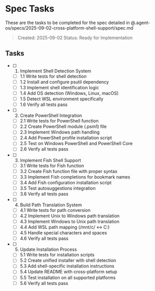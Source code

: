# Spec Tasks

These are the tasks to be completed for the spec detailed in @.agent-os/specs/2025-09-02-cross-platform-shell-support/spec.md

> Created: 2025-09-02
> Status: Ready for Implementation

## Tasks

- [ ] 1. Implement Shell Detection System
  - [ ] 1.1 Write tests for shell detection
  - [ ] 1.2 Install and configure psutil dependency
  - [ ] 1.3 Implement shell identification logic
  - [ ] 1.4 Add OS detection (Windows, Linux, macOS)
  - [ ] 1.5 Detect WSL environment specifically
  - [ ] 1.6 Verify all tests pass

- [ ] 2. Create PowerShell Integration
  - [ ] 2.1 Write tests for PowerShell function
  - [ ] 2.2 Create PowerShell module (.psm1) file
  - [ ] 2.3 Implement Windows path handling
  - [ ] 2.4 Add PowerShell profile installation script
  - [ ] 2.5 Test on Windows PowerShell and PowerShell Core
  - [ ] 2.6 Verify all tests pass

- [ ] 3. Implement Fish Shell Support
  - [ ] 3.1 Write tests for Fish function
  - [ ] 3.2 Create Fish function file with proper syntax
  - [ ] 3.3 Implement Fish completions for bookmark names
  - [ ] 3.4 Add Fish configuration installation script
  - [ ] 3.5 Test autosuggestions integration
  - [ ] 3.6 Verify all tests pass

- [ ] 4. Build Path Translation System
  - [ ] 4.1 Write tests for path conversion
  - [ ] 4.2 Implement Unix to Windows path translation
  - [ ] 4.3 Implement Windows to Unix path translation
  - [ ] 4.4 Add WSL path mapping (/mnt/c/ <-> C:\)
  - [ ] 4.5 Handle special characters and spaces
  - [ ] 4.6 Verify all tests pass

- [ ] 5. Update Installation Process
  - [ ] 5.1 Write tests for installation scripts
  - [ ] 5.2 Create unified installer with shell detection
  - [ ] 5.3 Add shell-specific installation instructions
  - [ ] 5.4 Update README with cross-platform setup
  - [ ] 5.5 Test installation on all supported platforms
  - [ ] 5.6 Verify all tests pass